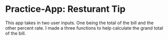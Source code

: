 # Practice-App: Resturant Tip

This app takes in two user inputs. One being the total of the bill and the other percent rate.
I made a three functions to help calculate the grand total of the bill.
